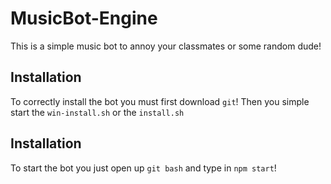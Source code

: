 # MusicBot-Engine
This is a simple music bot to annoy your classmates or some random dude!

## Installation
To correctly install the bot you must first download ```git```! Then you simple start the ```win-install.sh``` or the ```install.sh```

## Installation
To start the bot you just open up ```git bash``` and type in ```npm start```!
